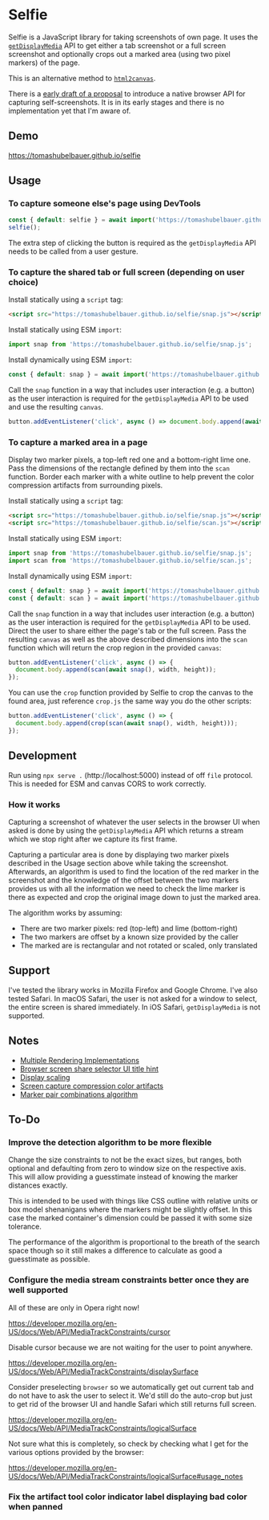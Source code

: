 # Selfie

Selfie is a JavaScript library for taking screenshots of own page. It uses the
[`getDisplayMedia`](https://developer.mozilla.org/en-US/docs/Web/API/MediaDevices/getDisplayMedia)
API to get either a tab screenshot or a full screen screenshot and optionally
crops out a marked area (using two pixel markers) of the page.

This is an alternative method to [`html2canvas`](https://github.com/niklasvh/html2canvas).

There is a [early draft of a proposal](https://eladalon1983.github.io/mediacapture-screenshot)
to introduce a native browser API for capturing self-screenshots. It is in its
early stages and there is no implementation yet that I'm aware of.

## Demo

https://tomashubelbauer.github.io/selfie

## Usage

### To capture someone else's page using DevTools

```js
const { default: selfie } = await import('https://tomashubelbauer.github.io/selfie/selfie.js');
selfie();
```

The extra step of clicking the button is required as the `getDisplayMedia` API
needs to be called from a user gesture.

### To capture the shared tab or full screen (depending on user choice)

Install statically using a `script` tag:

```html
<script src="https://tomashubelbauer.github.io/selfie/snap.js"></script>
```

Install statically using ESM `import`:

```js
import snap from 'https://tomashubelbauer.github.io/selfie/snap.js';
```

Install dynamically using ESM `import`:

```js
const { default: snap } = await import('https://tomashubelbauer.github.io/selfie/snap.js');
```

Call the `snap` function in a way that includes user interaction (e.g. a button)
as the user interaction is required for the `getDisplayMedia` API to be used and
use the resulting `canvas`.

```js
button.addEventListener('click', async () => document.body.append(await snap()));
```

### To capture a marked area in a page

Display two marker pixels, a top-left red one and a bottom-right lime one. Pass
the dimensions of the rectangle defined by them into the `scan` function. Border
each marker with a white outline to help prevent the color compression artifacts
from surrounding pixels.

Install statically using a `script` tag:

```html
<script src="https://tomashubelbauer.github.io/selfie/snap.js"></script>
<script src="https://tomashubelbauer.github.io/selfie/scan.js"></script>
```

Install statically using ESM `import`:

```js
import snap from 'https://tomashubelbauer.github.io/selfie/snap.js';
import scan from 'https://tomashubelbauer.github.io/selfie/scan.js';
```

Install dynamically using ESM `import`:

```js
const { default: snap } = await import('https://tomashubelbauer.github.io/selfie/snap.js');
const { default: scan } = await import('https://tomashubelbauer.github.io/selfie/scan.js');
```

Call the `snap` function in a way that includes user interaction (e.g. a button)
as the user interaction is required for the `getDisplayMedia` API to be used.
Direct the user to share either the page's tab or the full screen. Pass the
resulting `canvas` as well as the above described dimensions into the `scan`
function which will return the crop region in the provided `canvas`:

```js
button.addEventListener('click', async () => {
  document.body.append(scan(await snap(), width, height));
});
```

You can use the `crop` function provided by Selfie to crop the canvas to the
found area, just reference `crop.js` the same way you do the other scripts:

```js
button.addEventListener('click', async () => {
  document.body.append(crop(scan(await snap(), width, height)));
});
```

## Development

Run using `npx serve .` (http://localhost:5000) instead of off `file` protocol.
This is needed for ESM and canvas CORS to work correctly.

### How it works

Capturing a screenshot of whatever the user selects in the browser UI when asked
is done by using the `getDisplayMedia` API which returns a stream which we stop
right after we capture its first frame.

Capturing a particular area is done by displaying two marker pixels described in
the Usage section above while taking the screenshot. Afterwards, an algorithm is
used to find the location of the red marker in the screenshot and the knowledge
of the offset between the two markers provides us with all the information we
need to check the lime marker is there as expected and crop the original image
down to just the marked area.

The algorithm works by assuming:

- There are two marker pixels: red (top-left) and lime (bottom-right)
- The two markers are offset by a known size provided by the caller
- The marked are is rectangular and not rotated or scaled, only translated

## Support

I've tested the library works in Mozilla Firefox and Google Chrome. I've also
tested Safari. In macOS Safari, the user is not asked for a window to select,
the entire screen is shared immediately. In iOS Safari, `getDisplayMedia` is not
supported.

## Notes

- [Multiple Rendering Implementations](notes/multiple-rendering-implementations.md)
- [Browser screen share selector UI title hint](notes/browser-screen-share-selector-ui-title-hint.md)
- [Display scaling](notes/display-scaling.md)
- [Screen capture compression color artifacts](notes/screen-capture-compression-color-artifacts.md)
- [Marker pair combinations algorithm](notes/marker-pair-combinations-algorithm.md)

## To-Do

### Improve the detection algorithm to be more flexible

Change the size constraints to not be the exact sizes, but ranges, both optional
and defaulting from zero to window size on the respective axis. This will allow
providing a guesstimate instead of knowing the marker distances exactly. 

This is intended to be used with things like CSS outline with relative units or
box model shenanigans where the markers might be slightly offset. In this case
the marked container's dimension could be passed it with some size tolerance.

The performance of the algorithm is proportional to the breath of the search
space though so it still makes a difference to calculate as good a guesstimate
as possible.

### Configure the media stream constraints better once they are well supported

All of these are only in Opera right now!

https://developer.mozilla.org/en-US/docs/Web/API/MediaTrackConstraints/cursor

Disable cursor because we are not waiting for the user to point anywhere.

https://developer.mozilla.org/en-US/docs/Web/API/MediaTrackConstraints/displaySurface

Consider preselecting `browser` so we automatically get out current tab and do
not have to ask the user to select it. We'd still do the auto-crop but just to
get rid of the browser UI and handle Safari which still returns full screen.

https://developer.mozilla.org/en-US/docs/Web/API/MediaTrackConstraints/logicalSurface

Not sure what this is completely, so check by checking what I get for the
various options provided by the browser:

https://developer.mozilla.org/en-US/docs/Web/API/MediaTrackConstraints/logicalSurface#usage_notes

### Fix the artifact tool color indicator label displaying bad color when panned
